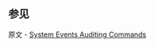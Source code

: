## 参见

原文 - [System Events Auditing Commands]( https://docs.mongodb.com/manual/reference/command/nav-auditing/ )

